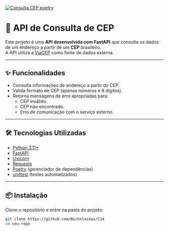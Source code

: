 [![Consulta CEP poetry](https://github.com/Nicholasnas/C14/actions/workflows/pipeline.yaml/badge.svg)](https://github.com/Nicholasnas/C14/actions/workflows/pipeline.yaml)

# 📍 API de Consulta de CEP

Este projeto é uma **API desenvolvida com FastAPI** que consulta os dados de um endereço a partir de um **CEP** brasileiro.  
A API utiliza a [ViaCEP](https://viacep.com.br) como fonte de dados externa.

---

## ✨ Funcionalidades

- Consulta informações de endereço a partir do CEP.
- Valida formato de CEP (apenas números e 8 dígitos).
- Retorna mensagens de erro apropriadas para:
  - CEP inválido.
  - CEP não encontrado.
  - Erro de comunicação com o serviço externo.

---

## 🛠️ Tecnologias Utilizadas

- [Python 3.11+](https://www.python.org/)
- [FastAPI](https://fastapi.tiangolo.com/)
- [Uvicorn](https://www.uvicorn.org/)
- [Requests](https://docs.python-requests.org/)
- [Poetry](https://python-poetry.org/) (gerenciador de dependências)
- [unittest](https://docs.python.org/3/library/unittest.html) (testes automatizados)

---

## 📦 Instalação

Clone o repositório e entre na pasta do projeto:

```bash
git clone https://github.com/Nicholasnas/C14
cd seu-repo
